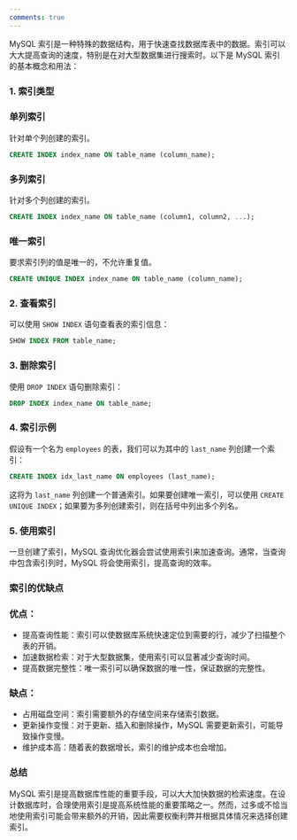 ```yaml
---
comments: true
---
```


MySQL 索引是一种特殊的数据结构，用于快速查找数据库表中的数据。索引可以大大提高查询的速度，特别是在对大型数据集进行搜索时。以下是 MySQL 索引的基本概念和用法：

### 1. 索引类型

### 单列索引

针对单个列创建的索引。

```sql
CREATE INDEX index_name ON table_name (column_name);

```

### 多列索引

针对多个列创建的索引。

```sql
CREATE INDEX index_name ON table_name (column1, column2, ...);

```

### 唯一索引

要求索引列的值是唯一的，不允许重复值。

```sql
CREATE UNIQUE INDEX index_name ON table_name (column_name);

```

### 2. 查看索引

可以使用 `SHOW INDEX` 语句查看表的索引信息：

```sql
SHOW INDEX FROM table_name;

```

### 3. 删除索引

使用 `DROP INDEX` 语句删除索引：

```sql
DROP INDEX index_name ON table_name;

```

### 4. 索引示例

假设有一个名为 `employees` 的表，我们可以为其中的 `last_name` 列创建一个索引：

```sql
CREATE INDEX idx_last_name ON employees (last_name);

```

这将为 `last_name` 列创建一个普通索引。如果要创建唯一索引，可以使用 `CREATE UNIQUE INDEX`；如果要为多列创建索引，则在括号中列出多个列名。

### 5. 使用索引

一旦创建了索引，MySQL 查询优化器会尝试使用索引来加速查询。通常，当查询中包含索引列时，MySQL 将会使用索引，提高查询的效率。

### 索引的优缺点

### 优点：

- 提高查询性能：索引可以使数据库系统快速定位到需要的行，减少了扫描整个表的开销。
- 加速数据检索：对于大型数据集，使用索引可以显著减少查询时间。
- 提高数据完整性：唯一索引可以确保数据的唯一性，保证数据的完整性。

### 缺点：

- 占用磁盘空间：索引需要额外的存储空间来存储索引数据。
- 更新操作变慢：对于更新、插入和删除操作，MySQL 需要更新索引，可能导致操作变慢。
- 维护成本高：随着表的数据增长，索引的维护成本也会增加。

### 总结

MySQL 索引是提高数据库性能的重要手段，可以大大加快数据的检索速度。在设计数据库时，合理使用索引是提高系统性能的重要策略之一。然而，过多或不恰当地使用索引可能会带来额外的开销，因此需要权衡利弊并根据具体情况来选择创建索引。